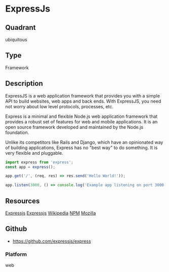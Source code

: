 # ExpressJs

## Quadrant
ubiquitous

## Type
Framework

## Description
ExpressJS is a web application framework that provides you with a simple API to build websites, web apps and back ends. With ExpressJS, you need not worry about low level protocols, processes, etc.

Express is a minimal and flexible Node.js web application framework that provides a robust set of features for web and mobile applications. It is an open source framework developed and maintained by the Node.js foundation.

Unlike its competitors like Rails and Django, which have an opinionated way of building applications, Express has no "best way" to do something. It is very flexible and pluggable.


``` js
import express from 'express';
const app = express();

app.get('/', (req, res) => res.send('Hello World!'));

app.listen(3000, () => console.log('Example app listening on port 3000!'));

```

## Resources
[Expressjs](https://expressjs.com/)
[Expressjs](https://expressjs.com/)
[Wikipedia](https://en.wikipedia.org/wiki/Express.js)
[NPM](https://www.npmjs.com/package/express)
[Mozilla](https://developer.mozilla.org/en-US/docs/Learn/Server-side/Express_Nodejs)

## Github
* https://github.com/expressjs/express

### Platform
web
